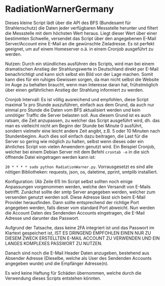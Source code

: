 # RadiationWarnerGermany
Dieses kleine Script lädt über die API des BFS (Bundesamt für Strahlenschutz) die Daten jeder verfügbaren Messstelle herunter und filtert die Messstelle mit dem höchsten Wert heraus. Liegt dieser Wert über einer bestimmten Schwelle, versendet das Script über den angegebenen E-Mail Server/Account eine E-Mail an die gewünschte Zieladresse. 
Es ist perfekt geeignet, um auf einem Homeserver o.ä. in einem Cronjob ausgeführt zu werden.

Nutzen: Durch ein stündliches ausführen des Scripts, wird man bei einem dramatischen Anstieg der Strahlungswerte in Deutschland direkt per E-Mail benachrichtigt und kann sich selbst ein Bild von der Lage machen. Somit kann dies für ein ruhiges Gewissen sorgen, da man nicht selbst die Website im Auge zu behalten braucht, wenn man Interesse daran hat, frühstmöglich über einen gefährlichen Anstieg der Strahlung informiert zu werden. 

Cronjob Intervall: Es ist völlig ausreichend und empfohlen, diese Script maximal 1x pro Stunde auszuführen, einfach aus dem Grund, da auch nur einmal pro Stunde die Daten vom BFS aktualisiert werden und kein unnötiger Traffic die Server belasten soll. Aus diesem Grund ist es auch ratsam, die Zeit anzupassen, zu welcher das Script ausgeführt wird, dh. das man es vielleicht nicht am Beginn der Stunde bei Minute 0 ausführt, sondern vielmehr eine leicht andere Zeit angibt, z.B. 5 oder 10 Minuten nach Stundenbeginn. Auch dies soll einfach dazu beitragen, die Last für die Server so gering wie möglich zu halten, selbst wenn dieses oder ein ähnliches Script von vielen Anwendern genutzt wird. 
Ein Beispiel Cronjob, welcher bei einem Debian Server mit dem Befehl ```crontab -e``` in die sich öffnende Datei eingetragen werden kann ist: 

```20 * * * * sudo python RadiationWarner.py```. Vorrausgesetzt es sind alle nötigen Bibliotheken: requests, json, os, datetime, pprint, smtplib installiert. 

Konfiguration: (Ab Zeile 61)
Im Script selbst sollten noch einige Anpassungen vorgenommen werden, welche den Versandt von E-Mails betrifft. 
Zunächst sollte der smtp Server angegeben werden, welcher zum versenden genutzt werden soll. Diese Adresse lässt sich beim E-Mail Provider herausfinden. 
Dann sollte entsprechend der richtige Port angegeben werden, falls dieser vom standard Port abweicht.
Nun werden die Account Daten des Sendenden Accounts eingetragen, die E-Mail Adresse und darunter das Passwort. 

Aufgrund der Tatsache, dass keine 2FA integriert ist und das Passwort im Klartext gespeichert ist, IST ES DRINGEND EMPFOHLEN EINEN NUR ZU DIESEM ZWECK ERSTELLTEN E-MAIL ACCOUNT ZU VERWENDEN UND EIN LANGES KOMPLEXES PASSWORT ZU NUTZEN.

Danach sind noch die E-Mail Header Daten anzugeben, bestehend aus Absender Adresse (Dieselbe, welche als User des Sendenden Accounts angegeben wurde) und die Empfänger Adresse(n).

Es wird keine Haftung für Schäden übernommen, welche durch die Verwendung dieses Scripts entstehen könnten.
